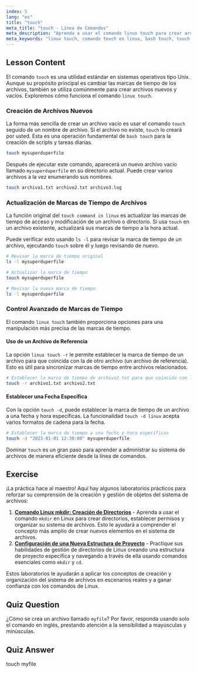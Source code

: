 ```yaml
---
index: 5
lang: "es"
title: "touch"
meta_title: "touch - Línea de Comandos"
meta_description: "Aprenda a usar el comando linux touch para crear archivos y gestionar marcas de tiempo. Esta guía cubre el comando touch en linux, incluyendo opciones como linux touch -r y touch -d."
meta_keywords: "linux touch, comando touch en linux, bash touch, touch -d linux, linux touch -r, crear archivos, actualizar marcas de tiempo, gestión de archivos, comandos linux"
---
```


## Lesson Content

El comando `touch` es una utilidad estándar en sistemas operativos tipo Unix. Aunque su propósito principal es cambiar las marcas de tiempo de los archivos, también se utiliza comúnmente para crear archivos nuevos y vacíos. Exploremos cómo funciona el comando `linux touch`.

### Creación de Archivos Nuevos

La forma más sencilla de crear un archivo vacío es usar el comando `touch` seguido de un nombre de archivo. Si el archivo no existe, `touch` lo creará por usted. Esta es una operación fundamental de `bash touch` para la creación de scripts y tareas diarias.

```bash
touch mysuperduperfile
```

Después de ejecutar este comando, aparecerá un nuevo archivo vacío llamado `mysuperduperfile` en su directorio actual. Puede crear varios archivos a la vez enumerando sus nombres.

```bash
touch archivo1.txt archivo2.txt archivo3.log
```

### Actualización de Marcas de Tiempo de Archivos

La función original del `touch command in linux` es actualizar las marcas de tiempo de acceso y modificación de un archivo o directorio. Si usa `touch` en un archivo existente, actualizará sus marcas de tiempo a la hora actual.

Puede verificar esto usando `ls -l` para revisar la marca de tiempo de un archivo, ejecutando `touch` sobre él y luego revisando de nuevo.

```bash
# Revisar la marca de tiempo original
ls -l mysuperduperfile

# Actualizar la marca de tiempo
touch mysuperduperfile

# Revisar la nueva marca de tiempo
ls -l mysuperduperfile
```

### Control Avanzado de Marcas de Tiempo

El comando `linux touch` también proporciona opciones para una manipulación más precisa de las marcas de tiempo.

#### Uso de un Archivo de Referencia

La opción `linux touch -r` le permite establecer la marca de tiempo de un archivo para que coincida con la de otro archivo (un archivo de referencia). Esto es útil para sincronizar marcas de tiempo entre archivos relacionados.

```bash
# Establecer la marca de tiempo de archivo2.txt para que coincida con la de archivo1.txt
touch -r archivo1.txt archivo2.txt
```

#### Establecer una Fecha Específica

Con la opción `touch -d`, puede establecer la marca de tiempo de un archivo a una fecha y hora específicas. La funcionalidad `touch -d linux` acepta varios formatos de cadena para la fecha.

```bash
# Establecer la marca de tiempo a una fecha y hora específicas
touch -d "2023-01-01 12:30:00" mysuperduperfile
```

Dominar `touch` es un gran paso para aprender a administrar su sistema de archivos de manera eficiente desde la línea de comandos.

## Exercise

¡La práctica hace al maestro! Aquí hay algunos laboratorios prácticos para reforzar su comprensión de la creación y gestión de objetos del sistema de archivos:

1. **[Comando Linux mkdir: Creación de Directorios](https://labex.io/es/labs/linux-linux-mkdir-command-directory-creating-209739)** - Aprenda a usar el comando `mkdir` en Linux para crear directorios, establecer permisos y organizar su sistema de archivos. Esto le ayudará a comprender el concepto más amplio de crear nuevos elementos en el sistema de archivos.
2. **[Configuración de una Nueva Estructura de Proyecto](https://labex.io/es/labs/linux-setting-up-a-new-project-structure-387859)** - Practique sus habilidades de gestión de directorios de Linux creando una estructura de proyecto específica y navegando a través de ella usando comandos esenciales como `mkdir` y `cd`.

Estos laboratorios le ayudarán a aplicar los conceptos de creación y organización del sistema de archivos en escenarios reales y a ganar confianza con los comandos de Linux.

## Quiz Question

¿Cómo se crea un archivo llamado `myfile`? Por favor, responda usando solo el comando en inglés, prestando atención a la sensibilidad a mayúsculas y minúsculas.

## Quiz Answer

touch myfile

